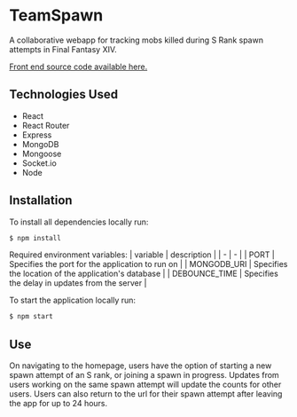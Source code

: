 # TeamSpawn

A collaborative webapp for tracking mobs killed during S Rank spawn attempts in Final Fantasy XIV.

[Front end source code available here.](https://github.com/MattKeane/ffxiv-kcs-counter-front)

## Technologies Used

- React
- React Router
- Express
- MongoDB
- Mongoose
- Socket.io
- Node

## Installation

To install all dependencies locally run:
```bash
$ npm install
```

Required environment variables:
| variable | description |
| - | - |
| PORT | Specifies the port for the application to run on |
| MONGODB_URI | Specifies the location of the application's database |
| DEBOUNCE_TIME | Specifies the delay in updates from the server |

To start the application locally run:
```bash
$ npm start
```

## Use

On navigating to the homepage, users have the option of starting a new spawn attempt of an S rank, or joining a spawn in progress. Updates from users working on the same spawn attempt will update the counts for other users. Users can also return to the url for their spawn attempt after leaving the app for up to 24 hours.